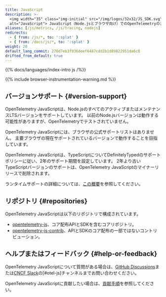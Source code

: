 ```yaml
---
title: JavaScript
description: >-
  <img width="35" class="img-initial" src="/img/logos/32x32/JS_SDK.svg"
  alt="JavaScript"> JavaScript（Node.jsとブラウザ向け）でのOpenTelemetryの言語固有実装。
aliases: [/js/metrics, /js/tracing, nodejs]
redirects:
  - { from: /js/*, to: ':splat' }
  - { from: /docs/js/*, to: ':splat' }
weight: 20
default_lang_commit: 276d7eb3f936deef6487cdd2b1d89822951da6c8
drifted_from_default: true
---
```


{{% docs/languages/index-intro js /%}}

{{% include browser-instrumentation-warning.md %}}

## バージョンサポート {#version-support}

OpenTelemetry JavaScriptは、Node.jsのすべてのアクティブまたはメンテナンスLTSバージョンをサポートしています。
以前のNode.jsバージョンは動作する可能性がありますが、OpenTelemetryでテストされていません。

OpenTelemetry JavaScriptには、ブラウザの公式サポートリストはありません。
主要ブラウザの現在サポートされているバージョンで動作することを目指しています。

OpenTelemetry JavaScriptは、TypeScriptについてDefinitelyTypedのサポートポリシーに従い、2年のサポート期間を設定しています。
2年より古いTypeScriptバージョンのサポートは、OpenTelemetry JavaScriptのマイナーリリースで削除されます。

ランタイムサポートの詳細については、[この概要](https://github.com/open-telemetry/opentelemetry-js#supported-runtimes)を参照してください。

## リポジトリ {#repositories}

OpenTelemetry JavaScriptは以下のリポジトリで構成されています。

- [opentelemetry-js](https://github.com/open-telemetry/opentelemetry-js)、コア配布APIとSDKを含むコアリポジトリ。
- [opentelemetry-js-contrib](https://github.com/open-telemetry/opentelemetry-js-contrib)、APIとSDKのコア配布の一部ではないコントリビューション。

## ヘルプまたはフィードバック {#help-or-feedback}

OpenTelemetry JavaScriptについて質問がある場合は、[GitHub Discussions](https://github.com/open-telemetry/opentelemetry-js/discussions)または[CNCF Slack](https://slack.cncf.io/)の[#otel-js]チャンネルまでお問い合わせください。

OpenTelemetry JavaScriptに貢献したい場合は、[貢献手順](https://github.com/open-telemetry/opentelemetry-js/blob/main/CONTRIBUTING.md)を参照してください。
